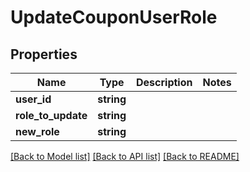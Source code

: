 # UpdateCouponUserRole

## Properties
Name | Type | Description | Notes
------------ | ------------- | ------------- | -------------
**user_id** | **string** |  | 
**role_to_update** | **string** |  | 
**new_role** | **string** |  | 

[[Back to Model list]](../README.md#documentation-for-models) [[Back to API list]](../README.md#documentation-for-api-endpoints) [[Back to README]](../README.md)


